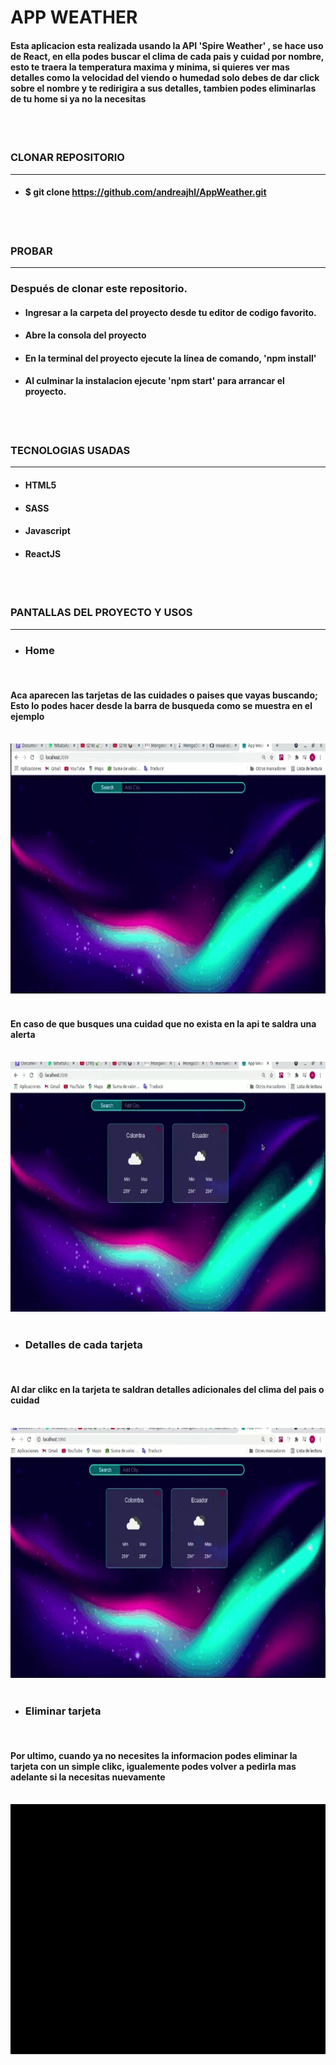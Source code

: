 
# APP WEATHER

#### Esta aplicacion esta realizada usando la API 'Spire Weather' ,  se hace uso de React, en ella podes buscar el clima de cada pais y cuidad por nombre, esto te traera la temperatura maxima y minima, si quieres ver mas detalles como la velocidad del viendo o humedad solo debes de dar click sobre el nombre y te redirigira a sus detalles, tambien podes eliminarlas de tu home si ya no la necesitas
<br>
<br>

### CLONAR REPOSITORIO
<hr>

* #### $ git clone https://github.com/andreajhl/AppWeather.git
<br>
<br>

### PROBAR
<hr>

### Después de clonar este repositorio.

* #### Ingresar a la carpeta del proyecto desde tu editor de codigo favorito.
* #### Abre la consola del proyecto
* #### En la terminal del proyecto ejecute la línea de comando, 'npm install'
* #### Al culminar la instalacion ejecute 'npm start' para arrancar el proyecto.
<br>
<br>

### TECNOLOGIAS USADAS
<hr>

* #### HTML5
* #### SASS
* #### Javascript
* #### ReactJS
<br>
<br>

### PANTALLAS DEL PROYECTO Y USOS
<hr>

* ### Home
<br>

#### Aca aparecen las tarjetas de las cuidades o paises que vayas buscando; Esto lo podes hacer desde la barra de busqueda como se muestra en el ejemplo
<br>

<img src="src/gifReatme/searchappweather ‐ Made with Clipchamp.gif" width="800" height="400" />
<br>
<br>


#### En caso de que busques una cuidad que no exista en la api te saldra una alerta
<br>

<img src="src/gifReatme/errorappweather ‐ Made with Clipchamp (1).gif" width="800" height="400" />
<br>
<br>


* ### Detalles de cada tarjeta
<br>

#### Al dar clikc en la tarjeta te saldran detalles adicionales del clima del pais o cuidad
<br>

<img src="src/gifReatme/detallesappweather ‐ Made with Clipchamp.gif" width="800" height="400" />
<br>
<br>


* ### Eliminar tarjeta
<br>

#### Por ultimo, cuando ya no necesites la informacion podes eliminar la tarjeta con un simple clikc, igualemente podes volver a pedirla mas adelante si la necesitas nuevamente 
<br>

<img src="src/gifReatme/deleteappweather ‐ Made with Clipchamp.gif" width="800" height="400" />
